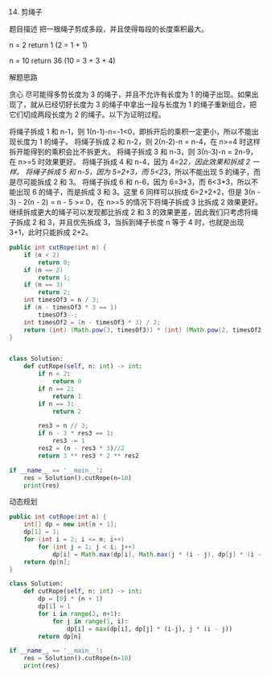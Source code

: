 14. 剪绳子


题目描述
把一根绳子剪成多段，并且使得每段的长度乘积最大。

n = 2
return 1 (2 = 1 + 1)

n = 10
return 36 (10 = 3 + 3 + 4)

解题思路

贪心
尽可能得多剪长度为 3 的绳子，并且不允许有长度为 1 的绳子出现。如果出现了，就从已经切好长度为 3 的绳子中拿出一段与长度为 1 的绳子重新组合，把它们切成两段长度为 2 的绳子。以下为证明过程。

将绳子拆成 1 和 n-1，则 1(n-1)-n=-1<0，即拆开后的乘积一定更小，所以不能出现长度为 1 的绳子。
将绳子拆成 2 和 n-2，则 2(n-2)-n = n-4，在 n>=4 时这样拆开能得到的乘积会比不拆更大。
将绳子拆成 3 和 n-3，则 3(n-3)-n = 2n-9，在 n>=5 时效果更好。
将绳子拆成 4 和 n-4，因为 4=2*2，因此效果和拆成 2 一样。
将绳子拆成 5 和 n-5，因为 5=2+3，而 5<2*3，所以不能出现 5 的绳子，而是尽可能拆成 2 和 3。
将绳子拆成 6 和 n-6，因为 6=3+3，而 6<3*3，所以不能出现 6 的绳子，而是拆成 3 和 3。这里 6 同样可以拆成 6=2+2+2，但是 3(n - 3) - 2(n - 2) = n - 5 >= 0，在 n>=5 的情况下将绳子拆成 3 比拆成 2 效果更好。
继续拆成更大的绳子可以发现都比拆成 2 和 3 的效果更差，因此我们只考虑将绳子拆成 2 和 3，并且优先拆成 3，当拆到绳子长度 n 等于 4 时，也就是出现 3+1，此时只能拆成 2+2。

```java
public int cutRope(int n) {
    if (n < 2)
        return 0;
    if (n == 2)
        return 1;
    if (n == 3)
        return 2;
    int timesOf3 = n / 3;
    if (n - timesOf3 * 3 == 1)
        timesOf3--;
    int timesOf2 = (n - timesOf3 * 3) / 2;
    return (int) (Math.pow(3, timesOf3)) * (int) (Math.pow(2, timesOf2));
}
```


```python

class Solution:
    def cutRope(self, n: int) -> int:
        if n < 2:
            return 0
        if n == 2:
            return 1
        if n == 3:
            return 2

        res3 = n // 3;
        if n - 3 * res3 == 1:
            res3 -= 1
        res2 = (n - res3 * 3)//2
        return 3 ** res3 * 2 ** res2

if __name__ == '__main__':
    res = Solution().cutRope(n=10)
    print(res)
```

动态规划

```java
public int cutRope(int n) {
    int[] dp = new int[n + 1];
    dp[1] = 1;
    for (int i = 2; i <= n; i++)
        for (int j = 1; j < i; j++)
            dp[i] = Math.max(dp[i], Math.max(j * (i - j), dp[j] * (i - j)));
    return dp[n];
}
```

```python
class Solution:
    def cutRope(self, n: int) -> int:
        dp = [0] * (n + 1)
        dp[1] = 1
        for i in range(2, n+1):
            for j in range(1, i):
                dp[i] = max(dp[i], dp[j] * (i-j), j * (i - j))
        return dp[n]

if __name__ == '__main__':
    res = Solution().cutRope(n=10)
    print(res)
    
```
